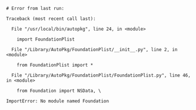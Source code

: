     # Error from last run:
    
    Traceback (most recent call last):
    
      File "/usr/local/bin/autopkg", line 24, in <module>
      
        import FoundationPlist
        
      File "/Library/AutoPkg/FoundationPlist/__init__.py", line 2, in <module>
      
        from FoundationPlist import *
        
      File "/Library/AutoPkg/FoundationPlist/FoundationPlist.py", line 46, in <module>
      
        from Foundation import NSData, \
        
    ImportError: No module named Foundation
  
